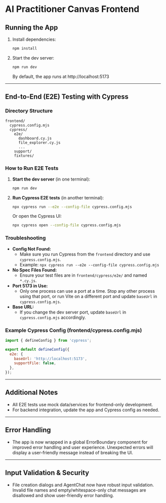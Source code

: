 # AI Practitioner Canvas Frontend

## Running the App

1. Install dependencies:
   ```sh
   npm install
   ```
2. Start the dev server:
   ```sh
   npm run dev
   ```
   By default, the app runs at http://localhost:5173

---

## End-to-End (E2E) Testing with Cypress

### Directory Structure

```
frontend/
  cypress.config.mjs
  cypress/
    e2e/
      dashboard.cy.js
      file_explorer.cy.js
      ...
    support/
    fixtures/
```

### How to Run E2E Tests

1. **Start the dev server** (in one terminal):
   ```sh
   npm run dev
   ```
2. **Run Cypress E2E tests** (in another terminal):
   ```sh
   npx cypress run --e2e --config-file cypress.config.mjs
   ```
   Or open the Cypress UI:
   ```sh
   npx cypress open --config-file cypress.config.mjs
   ```

### Troubleshooting

- **Config Not Found:**
  - Make sure you run Cypress from the `frontend` directory and use `cypress.config.mjs`.
  - Example: `npx cypress run --e2e --config-file cypress.config.mjs`
- **No Spec Files Found:**
  - Ensure your test files are in `frontend/cypress/e2e/` and named `*.cy.js`.
- **Port 5173 in Use:**
  - Only one process can use a port at a time. Stop any other process using that port, or run Vite on a different port and update `baseUrl` in `cypress.config.mjs`.
- **Base URL:**
  - If you change the dev server port, update `baseUrl` in `cypress.config.mjs` accordingly.

### Example Cypress Config (frontend/cypress.config.mjs)
```js
import { defineConfig } from 'cypress';

export default defineConfig({
  e2e: {
    baseUrl: 'http://localhost:5173',
    supportFile: false,
  },
});
```

---

## Additional Notes
- All E2E tests use mock data/services for frontend-only development.
- For backend integration, update the app and Cypress config as needed.

---

## Error Handling

- The app is now wrapped in a global ErrorBoundary component for improved error handling and user experience. Unexpected errors will display a user-friendly message instead of breaking the UI. 

---

## Input Validation & Security

- File creation dialogs and AgentChat now have robust input validation. Invalid file names and empty/whitespace-only chat messages are disallowed and show user-friendly error handling. 